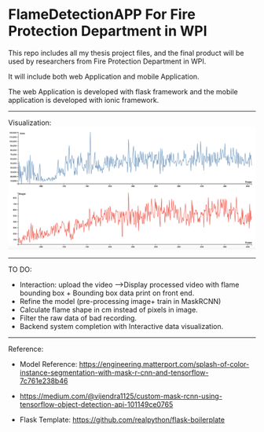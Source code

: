 # FlameDetectionAPP For Fire Protection Department in WPI


This repo includes all my thesis project files, and the final product will be used by researchers from Fire Protection Department in WPI.

It will include both web Application and mobile Application.

The web Application is developed with flask framework and the mobile application is developed with ionic framework.

--------------------------------------------------
Visualization:
![GitHub Logo](/img/video1.png)


--------------------------------------------------
TO DO:
- Interaction: 
upload the video -->Display processed video with flame bounding box + Bounding box data print on front end. 
- Refine the model (pre-processing image+ train in MaskRCNN)
- Calculate flame shape in cm instead of pixels in image. 
- Filter the raw data of bad recording.
- Backend system completion with Interactive data visualization.

--------------------------------------------------
Reference:
- Model Reference: https://engineering.matterport.com/splash-of-color-instance-segmentation-with-mask-r-cnn-and-tensorflow-7c761e238b46

- https://medium.com/@vijendra1125/custom-mask-rcnn-using-tensorflow-object-detection-api-101149ce0765

- Flask Template:  https://github.com/realpython/flask-boilerplate


